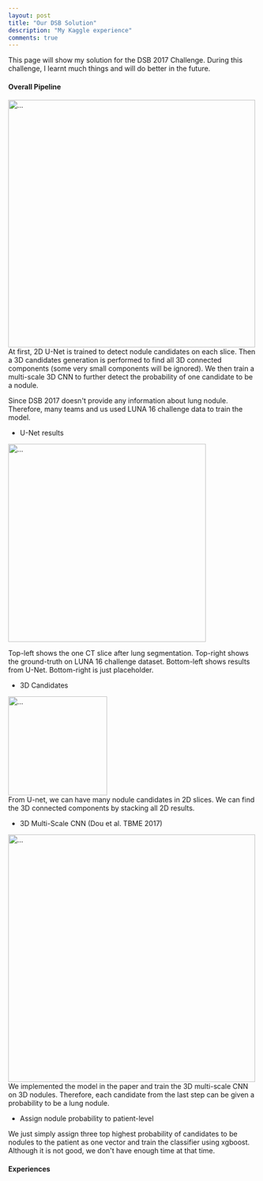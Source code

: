 ```yaml
---
layout: post
title: "Our DSB Solution"
description: "My Kaggle experience"
comments: true
---
```


This page will show my solution for the DSB 2017 Challenge. During this challenge, I learnt much things and will do better in the future.

####  Overall Pipeline

<img align="middle" width="500" src="{{ site.url }}/images/DSB_Pipeline.png" alt="...">

<br />
At first, 2D U-Net is trained to detect nodule candidates on each slice. Then a 3D candidates generation is performed to find all 3D connected components (some very small components will be ignored). We then train a multi-scale 3D CNN to further detect the probability of one candidate to be a nodule.

Since DSB 2017 doesn't provide any information about lung nodule. Therefore, many teams and us used LUNA 16 challenge data to train the model.

- U-Net results


<img align="middle" width="400" src="{{ site.url }}/images/U-net.png" alt="...">

Top-left shows the one CT slice after lung segmentation. Top-right shows the ground-truth on LUNA 16 challenge dataset. Bottom-left shows results from U-Net. Bottom-right is just placeholder.

- 3D Candidates


<img align="middle" width="200" src="{{ site.url }}/images/3D_candidate.png" alt="...">

<br />
From U-net, we can have many nodule candidates in 2D slices. We can find the 3D connected components by stacking all 2D results.

- 3D Multi-Scale CNN (Dou et al. TBME 2017)

<img align="middle" width="500" src="{{ site.url }}/images/3DCNN.png" alt="...">

<br />
We implemented the model in the paper and train the 3D multi-scale CNN on 3D nodules. Therefore, each candidate from the last step can be given a probability to be a lung nodule.

- Assign nodule probability to patient-level

We just simply assign three top highest probability of candidates to be nodules to the patient as one vector and train the classifier using xgboost. Although it is not good, we don't have enough time at that time.

#### Experiences


